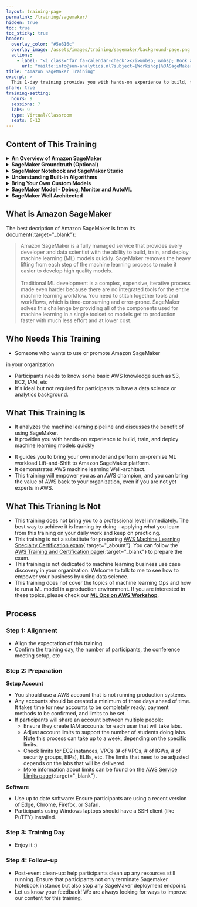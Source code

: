 ```yaml
---
layout: training-page
permalink: /training/sagemaker/
hidden: true
toc: true
toc_sticky: true
header:
  overlay_color: "#5e616c"
  overlay_image: /assets/images/training/sagemaker/background-page.png
  actions:
    - label: "<i class='far fa-calendar-check'></i>&nbsp; &nbsp; Book a training now"
      url: "mailto:info@sun-analytics.nl?subject=[Workshop]%3ASageMaker%20training"
title: "Amazon SageMaker Training"
excerpt: >
  This 1-day training provides you with hands-on experience to build, train, and deploy machine learning models on Amazon SageMaker.<br />
share: true
training-setting:
  hours: 9
  sessions: 7
  labs: 9
  type: Virtual/Classroom
  seats: 6-12
---
```


## Content of This Training

<details>
  <summary><b>An Overview of Amazon SageMaker</b></summary>
  <p>
    <li><strong>Content:&ensp;</strong> <i>We first analyze the pain points of ML practice for a data scientist or a ML engineer, then we introduce SageMaker and the benefit of using SageMaker, followed by a quick overview of AWS AI/ML ecosystem.</i></li>
    <li><strong>Duration:</strong> <i>30 mintues</i></li>
    <li><strong>Type:&emsp;&emsp;</strong><i>presentation</i></li>
  </p>
</details>

<details>
  <summary><b>SageMaker Groundtruth (Optional)</b></summary>
  <p>
    <li><strong>Content:&ensp;</strong> <i>Amazon SageMaker Ground Truth is a fully managed data labeling service that makes it easy to build highly accurate training datasets for machine learning. In this session, We first introduce the basic components of SageMaker Groundtruth, then we practice a text or image labeling task in the lab.</i></li>
    <li><strong>Duration:</strong> <i>45 mintues</i></li>
    <li><strong>Type:&emsp;&emsp;</strong><i>presentation and lab</i></li>
  </p>  
</details>

<details>
  <summary><b>SageMaker Notebook and SageMaker Studio</b></summary>
  <p>
    <li><strong>Content:&ensp;</strong><i>An Amazon SageMaker notebook instance is a machine learning (ML) compute instance running the Jupyter Notebook App. SageMaker manages creating the instance and related resources. SageMaker Studio is the first fully integrated development environment (IDE) for machine learning. In this session, We introduce the basic features of SageMaker Notebook and SageMaker Studio, then we have a hands-on lab to practice.</i></li>
    <li><strong>Duration:</strong> <i>1 hour</i></li>
    <li><strong>Type:&emsp;&emsp;</strong><i>presentation and lab</i></li>
  </p>  
</details>

<details>
  <summary><b>Understanding Built-in Algorithms</b></summary>
  <p>
    <li><strong>Content:&ensp;</strong> <i>Amazon SageMaker comes built-in with a number of high-performance algorithms for different use cases. Learn the fundamentals and then dive deep into how SageMaker implement it. This session covers the topics of model training, tuning and deployment. In the lab sessions, we practice to train, tune and deploy built-in algorithms via both console and programmatical way. We will experiment how you can get the best version of your machine learning model using hyperparameter tuning, how Amazon SageMaker enables you to quickly and easily deploy your ML models to the most scalable infrastructure, the deployment options and autoscaling for your ML models endpoint and how to do the real time and batch inference techniques.</i></li>
    <li><strong>Duration:</strong> 2 hour</li>
    <li><strong>Type:&emsp;&emsp;</strong>presentation and lab</li>
  </p>  
</details>

<details>
  <summary><b>Bring Your Own Custom Models</b></summary>
  <p>
    <li><strong>Content:&ensp;</strong> <i>With Amazon SageMaker, you have the flexibility to bring in your own model and leverage the capabilities of the service. You will dive deep into how you can bring your own model to SageMaker. In the lab, we will practice how to script your model with AWS managed container. We will also warp-up your model in docker container and bring to Sagemaker for training and deployment. </i></li>
    <li><strong>Duration:</strong> <i>1.5 hours</i></li>
    <li><strong>Type:&emsp;&emsp;</strong> <i>presentation and lab</i></li>
  </p>  
</details>

<details>
  <summary><b>SageMaker Model - Debug, Monitor and AutoML</b></summary>
  <p>
    <li><strong>Content:&ensp;</strong> <i>Learn all new feature launched recently which will help you to debug and monitor your ML model. AutoML help to create model for tabular data automatically and SageMaker studio help team to collaborate on model development. In the lab, we will learn to debug your model and perform monitoring in production to prevent inference data drift.</i></li>
    <li><strong>Duration:</strong> <i>1 hour</i></li>
    <li><strong>Type:&emsp;&emsp;</strong> presentation</li>
  </p>  
</details>

<details>
  <summary><b>SageMaker Well Architected</b></summary>
  <p>
    <li><strong>Content:&ensp;</strong> <i>Learn how to well architected your ML pipeline with optimization of cost, security, operation, Reliability and performance.</i></li>
    <li><strong>Duration:</strong> <i>30 mintues</i></li>
    <li><strong>Type:&emsp;&emsp;</strong> <i>presentation</i></li>
  </p>  
</details>

## What is Amazon SageMaker
The best decription of Amazon SageMaker is from its [document](https://aws.amazon.com/sagemaker/){:target="_blank"}: 
>Amazon SageMaker is a fully managed service that provides every developer and data scientist with the ability to build, train, and deploy machine learning (ML) models quickly. SageMaker removes the heavy lifting from each step of the machine learning process to make it easier to develop high quality models. <br /> <br />Traditional ML development is a complex, expensive, iterative process made even harder because there are no integrated tools for the entire machine learning workflow. You need to stitch together tools and workflows, which is time-consuming and error-prone. SageMaker solves this challenge by providing all of the components used for machine learning in a single toolset so models get to production faster with much less effort and at lower cost.

## Who Needs This Training
- Someone who wants to use or promote Amazon SageMaker 
<!-- and AWS AI/ML solution  -->
in your organization
- Participants needs to know some basic AWS knowledge such as S3, EC2, IAM, etc
- It's ideal but not required for participants to have a data science or analytics background.

## What This Training Is
- It analyzes the machine learning pipeline and discusses the benefit of using SageMaker.
- It provides you with hands-on experience to build, train, and deploy machine learning models quickly
<!-- - It will provide you with end to end understanding of building ML use cases from feature engineering to understanding various in-built algorithm and Train , Tune and Deploy the ML model in production like scenario -->
- It guides you to bring your own model and perform on-premise ML workload Lift-and-Shift to Amazon SageMaker platform.
- It demonstrates AWS machine learning Well-architect.
- This training will empower you as an AWS champion, and you can bring the value of AWS back to your organization, even if you are not yet experts in AWS.

## What This Trianing Is Not
- This training does not bring you to a professional level immediately. The best way to achieve it is learning by doing - applying what you learn from this training on your daily work and keep on practicing.
- This training is not a substitute for preparing [AWS Machine Learning Specialty Certification exam](https://aws.amazon.com/certification/certified-machine-learning-specialty/){:target="_abount"}. You can follow the [AWS Training and Certification page](https://aws.amazon.com/training/learning-paths/machine-learning/){:target="_blank"} to prepare the exam.
- This training is not dedicated to machine learning business use case discovery in your organization. Welcome to talk to me to see how to empower your business by using data science.
- This training does not cover the topics of machine learning Ops and how to run a ML model in a production environment. If you are interested in these topics, please check our **[ML Ops on AWS Workshop](/training/mlops/)**.

## Process

### Step 1: Alignment
- Align the expectation of this training
- Confirm the training day, the number of participants, the conference meeting setup, etc

### Step 2: Preparation

**Setup Account**
- You should use a AWS account that is not running production systems.
- Any accounts should be created a minimum of three days ahead of time. It takes time for new accounts to be completely ready, payment methods to be confirmed, and limits to be set.
- If participants will share an account between multiple people:
  - Ensure they create IAM accounts for each user that will take labs.
  - Adjust account limits to support the number of students doing labs. Note this process can take up to a week, depending on the specific limits.
  - Check limits for EC2 instances, VPCs (# of VPCs, # of IGWs, # of security groups, EIPs), ELBs, etc. The limits that need to be adjusted depends on the labs that will be delivered.
  - More information about limits can be found on the [AWS Service Limits page](https://console.aws.amazon.com/servicequotas/home){:target="_blank"}.

**Software**
- Use up to date software: Ensure participants are using a recent version of Edge, Chrome, Firefox, or Safari.
- Participants using Windows laptops should have a SSH client (like PuTTY) installed.

### Step 3: Training Day
- Enjoy it :)

### Step 4: Follow-up
- Post-event clean-up: help participants clean up any resources still running. Ensure that participants not only terminate Sagemaker Notebook instance but also stop any SageMaker deployment endpoint.
- Let us know your feedback! We are always looking for ways to improve our content for this training.
